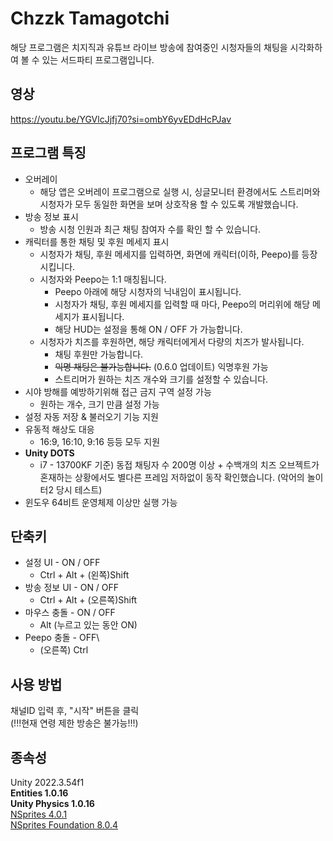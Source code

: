 # Chzzk Tamagotchi
해당 프로그램은 치지직과 유튜브 라이브 방송에 참여중인 시청자들의 채팅을 시각화하여 볼 수 있는 서드파티 프로그램입니다.
## 영상
https://youtu.be/YGVlcJjfj70?si=ombY6yvEDdHcPJav

## 프로그램 특징
- 오버레이
  - 해당 앱은 오버레이 프로그램으로 실행 시, 싱글모니터 환경에서도 스트리머와 시청자가 모두 동일한 화면을 보며 상호작용 할 수 있도록 개발했습니다.
- 방송 정보 표시
  - 방송 시청 인원과 최근 채팅 참여자 수를 확인 할 수 있습니다.
- 캐릭터를 통한 채팅 및 후원 메세지 표시
  - 시청자가 채팅, 후원 메세지를 입력하면, 화면에 캐릭터(이하, Peepo)를 등장시킵니다.
  - 시청자와 Peepo는 1:1 매칭됩니다.
    - Peepo 아래에 해당 시청자의 닉내임이 표시됩니다.
    - 시청자가 채팅, 후원 메세지를 입력할 때 마다, Peepo의 머리위에 해당 메세지가 표시됩니다.
    - 해당 HUD는 설정을 통해 ON / OFF 가 가능합니다.
  - 시청자가 치즈를 후원하면, 해당 캐릭터에게서 다량의 치즈가 발사됩니다.
    - 채팅 후원만 가능합니다.
    - ~~익명 채팅은 불가능합니다.~~ (0.6.0 업데이트) 익명후원 가능
    - 스트리머가 원하는 치즈 개수와 크기를 설정할 수 있습니다.
- 시야 방해를 예방하기위해 접근 금지 구역 설정 가능
  - 원하는 개수, 크기 만큼 설정 가능
- 설정 자동 저장 & 불러오기 기능 지원
- 유동적 해상도 대응
  - 16:9, 16:10, 9:16 등등 모두 지원
- **Unity DOTS**
  - i7 - 13700KF 기준) 동접 채팅자 수 200명 이상 + 수백개의 치즈 오브젝트가 혼재하는 상황에서도 별다른 프레임 저하없이 동작 확인했습니다. (악어의 놀이터2 당시 테스트)
- 윈도우 64비트 운영체제 이상만 실행 가능
## 단축키
- 설정 UI - ON / OFF
  - Ctrl + Alt + (왼쪽)Shift
- 방송 정보 UI - ON / OFF
  - Ctrl + Alt + (오른쪽)Shift
- 마우스 충돌 - ON / OFF
  - Alt (누르고 있는 동안 ON)
- Peepo 충돌 - OFF\
  - (오른쪽) Ctrl
## 사용 방법
채널ID 입력 후, "시작" 버튼을 클릭  
(!!!현재 연령 제한 방송은 불가능!!!)
## 종속성
Unity 2022.3.54f1  
**Entities 1.0.16**  
**Unity Physics 1.0.16**  
[NSprites 4.0.1](https://github.com/Antoshidza/NSprites)  
[NSprites Foundation 8.0.4](https://github.com/Antoshidza/NSprites-Foundation)
